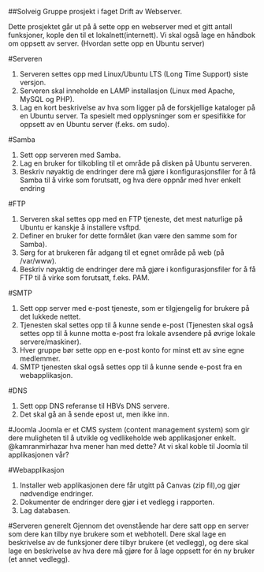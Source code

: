 ##Solveig
Gruppe prosjekt i faget Drift av Webserver.

Dette prosjektet går ut på å sette opp en webserver med et gitt antall funksjoner, kople den til et lokalnett(internett). Vi skal også lage en håndbok om oppsett av server. (Hvordan sette opp en Ubuntu server)

#Serveren
1. Serveren settes opp med Linux/Ubuntu LTS (Long Time Support) siste versjon.
2. Serveren skal inneholde en LAMP installasjon (Linux med Apache, MySQL og PHP). 
3. Lag en kort beskrivelse av hva som ligger på de forskjellige kataloger på en Ubuntu server. Ta spesielt med opplysninger som er spesifikke for oppsett av en Ubuntu server (f.eks. om sudo). 

#Samba
1. Sett opp serveren med Samba.
2. Lag en bruker for tilkobling til et område på disken på Ubuntu serveren.
3.  Beskriv nøyaktig de endringer dere må gjøre i konfigurasjonsfiler for å få Samba til å virke som forutsatt, og hva dere oppnår med hver enkelt endring

#FTP
1. Serveren skal settes opp med en FTP tjeneste, det mest naturlige på Ubuntu er kanskje å installere vsftpd.
2. Definer en bruker for dette formålet (kan være den samme som for Samba).
3. Sørg for at brukeren får adgang til et egnet område på web (på /var/www).
4. Beskriv nøyaktig de endringer dere må gjøre i konfigurasjonsfiler for å få FTP til å virke som forutsatt, f.eks. PAM. 

#SMTP
1. Sett opp server med e-post tjeneste, som er tilgjengelig for brukere på det lukkede nettet.
2. Tjenesten skal settes opp til å kunne sende e-post (Tjenesten skal også settes opp til å kunne motta e-post fra lokale avsendere på øvrige lokale servere/maskiner). 
3.  Hver gruppe bør sette opp en e-post konto for minst ett av sine egne medlemmer.
4. SMTP tjenesten skal også settes opp til å kunne sende e-post fra en webapplikasjon.

#DNS
1. Sett opp DNS referanse til HBVs DNS servere.
2. Det skal gå an å sende epost ut, men ikke inn.

#Joomla
Joomla er et CMS system (content management system) som gir dere muligheten til å utvikle og vedlikeholde web applikasjoner enkelt.
@kamranmirhazar hva mener han med dette? At vi skal koble til Joomla til applikasjonen vår?

#Webapplikasjon
1. Installer web applikasjonen dere får utgitt på Canvas (zip fil),og gjør nødvendige endringer.
2. Dokumenter de endringer dere gjør i et vedlegg i rapporten. 
2. Lag databasen.

#Serveren generelt
Gjennom det ovenstående har dere satt opp en server som dere kan tilby nye brukere som et webhotell. Dere skal lage en beskrivelse av de funksjoner dere tilbyr brukere (et vedlegg), og dere skal lage en beskrivelse av hva dere må gjøre for å lage oppsett for én ny bruker (et annet vedlegg). 



